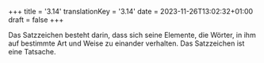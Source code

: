 +++
title = '3.14'
translationKey = '3.14'
date = 2023-11-26T13:02:32+01:00
draft = false
+++

Das Satzzeichen besteht darin, dass sich seine Elemente, die Wörter, in ihm auf bestimmte Art und Weise zu einander verhalten.
Das Satzzeichen ist eine Tatsache.
